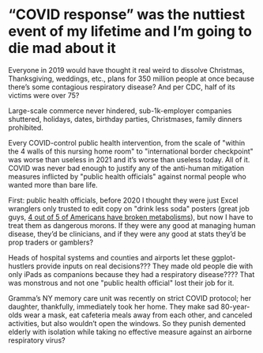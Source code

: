 # “COVID response” was the nuttiest event of my lifetime and I’m going to die mad about it

Everyone in 2019 would have thought it real weird to dissolve Christmas, Thanksgiving, weddings, etc., plans for 350 million people at once because there’s some contagious respiratory disease? And per CDC, half of its victims were over 75?

Large-scale commerce never hindered, sub-1k-employer companies shuttered, holidays, dates, birthday parties, Christmases, family dinners prohibited.

Every COVID-control public health intervention, from the scale of "within the 4 walls of this nursing home room" to "international border checkpoint" was worse than useless in 2021 and it’s worse than useless today. All of it. COVID was never bad enough to justify any of the anti-human mitigation measures inflicted by "public health officials" against normal people who wanted more than bare life.

First: public health officials, before 2020 I thought they were just Excel wranglers only trusted to edit copy on "drink less soda" posters (great job guys, [4 out of 5 of Americans have broken metabolisms](https://sci-hub.st/https://pubmed.ncbi.nlm.nih.gov/30484738/)), but now I have to treat them as dangerous morons. If they were any good at managing human disease, they’d be clinicians, and if they were any good at stats they’d be prop traders or gamblers?

Heads of hospital systems and counties and airports let these ggplot-hustlers provide inputs on real decisions??? They made old people die with only iPads as companions because they had a respiratory disease???? That was monstrous and not one "public health official" lost their job for it.

Gramma’s NY memory care unit was recently on strict COVID protocol; her daughter, thankfully, immediately took her home. They make sad 80-year-olds wear a mask, eat cafeteria meals away from each other, and canceled activities, but also wouldn’t open the windows. So they punish demented elderly with isolation while taking no effective measure against an airborne respiratory virus?